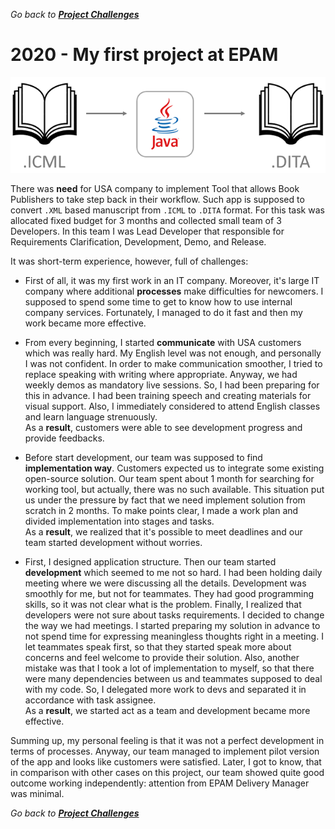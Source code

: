 *Go back to [**Project Challenges**](../../README.md#project-challenges)*

# 2020 - My first project at EPAM

![picture](../pictures/projects/My-First-Project-At-EPAM.png)

There was **need** for USA company to implement Tool that allows Book Publishers to take step back in their workflow.
Such app is supposed to convert `.XML` based manuscript from `.ICML` to `.DITA` format.
For this task was allocated fixed budget for 3 months and collected small team of 3 Developers.
In this team I was Lead Developer that responsible for Requirements Clarification, Development, Demo, and Release.

It was short-term experience, however, full of challenges:

- First of all, it was my first work in an IT company. 
  Moreover, it's large IT company where additional **processes** make difficulties for newcomers.
  I supposed to spend some time to get to know how to use internal company services.
  Fortunately, I managed to do it fast and then my work became more effective.

- From every beginning, I started **communicate** with USA customers which was really hard.
  My English level was not enough, and personally I was not confident.
  In order to make communication smoother, I tried to replace speaking with writing where appropriate.
  Anyway, we had weekly demos as mandatory live sessions.
  So, I had been preparing for this in advance.
  I had been training speech and creating materials for visual support.
  Also, I immediately considered to attend English classes and learn language strenuously.<br>
  As a **result**, customers were able to see development progress and provide feedbacks.
 
- Before start development, our team was supposed to find **implementation way**. 
  Customers expected us to integrate some existing open-source solution.
  Our team spent about 1 month for searching for working tool, but actually, there was no such available.
  This situation put us under the pressure by fact that we need implement solution from scratch in 2 months.
  To make points clear, I made a work plan and divided implementation into stages and tasks.<br>
  As a **result**, we realized that it's possible to meet deadlines and our team started development without worries.

- First, I designed application structure. 
  Then our team started **development** which seemed to me not so hard.
  I had been holding daily meeting where we were discussing all the details.
  Development was smoothly for me, but not for teammates.
  They had good programming skills, so it was not clear what is the problem.
  Finally, I realized that developers were not sure about tasks requirements.
  I decided to change the way we had meetings.
  I started preparing my solution in advance to not spend time for expressing meaningless thoughts right in a meeting.
  I let teammates speak first, so that they started speak more about concerns and feel welcome to provide their solution.
  Also, another mistake was that I took a lot of implementation to myself, 
  so that there were many dependencies between us and teammates supposed to deal with my code.
  So, I delegated more work to devs and separated it in accordance with task assignee.<br>
  As a **result**, we started act as a team and development became more effective.

Summing up, my personal feeling is that it was not a perfect development in terms of processes. 
Anyway, our team managed to implement pilot version of the app 
and looks like customers were satisfied.
Later, I got to know, that in comparison with other cases on this project, 
our team showed quite good outcome working independently: attention from EPAM Delivery Manager was minimal.

*Go back to [**Project Challenges**](../../README.md#project-challenges)*